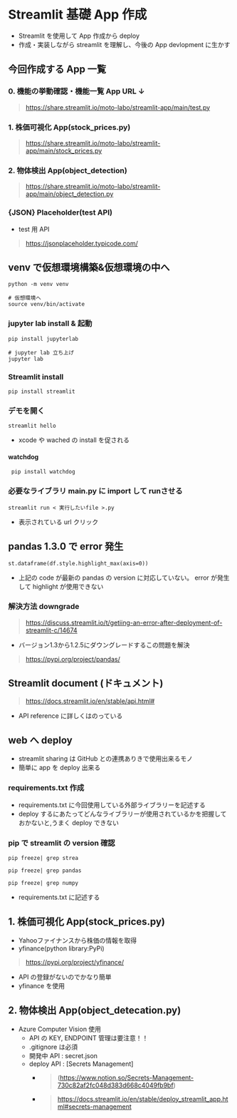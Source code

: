 # Streamlit 基礎 App 作成
- Streamlit を使用して App 作成から deploy
- 作成・実装しながら streamlit を理解し、今後の App devlopment に生かす
## 今回作成する App 一覧
### 0. 機能の挙動確認・機能一覧 App URL ↓
> https://share.streamlit.io/moto-labo/streamlit-app/main/test.py
### 1. 株価可視化 App(stock_prices.py)
> https://share.streamlit.io/moto-labo/streamlit-app/main/stock_prices.py
### 2. 物体検出 App(object_detection)
> https://share.streamlit.io/moto-labo/streamlit-app/main/object_detection.py
### {JSON} Placeholder(test API)
- test 用 API
> https://jsonplaceholder.typicode.com/
## venv で仮想環境構築&仮想環境の中へ
    python -m venv venv

    # 仮想環境へ
    source venv/bin/activate
### jupyter lab install & 起動
    pip install jupyterlab

    # jupyter lab 立ち上げ
    jupyter lab
### Streamlit install
    pip install streamlit
### デモを開く
    streamlit hello
- xcode や wached の install を促される
#### watchdog
     pip install watchdog
### 必要なライブラリ main.py に import して runさせる
    streamlit run < 実行したいfile >.py
- 表示されている url クリック
## pandas 1.3.0 で error 発生
    st.dataframe(df.style.highlight_max(axis=0))
- 上記の code が最新の pandas の version に対応していない。 error が発生して highlight が使用できない
### 解決方法 downgrade
> https://discuss.streamlit.io/t/getiing-an-error-after-deployment-of-streamlit-c/14674
- バージョン1.3から1.2.5にダウングレードするこの問題を解決
>https://pypi.org/project/pandas/
## Streamlit document (ドキュメント)
> https://docs.streamlit.io/en/stable/api.html#
- API reference に詳しくはのっている
## web へ deploy
- streamlit sharing は GitHub との連携ありきで使用出来るモノ
- 簡単に app を deploy 出来る
### requirements.txt 作成
- requirements.txt に今回使用している外部ライブラリーを記述する
- deploy するにあたってどんなライブラリーが使用されているかを把握しておかないと,うまく deploy できない
### pip で streamlit の version 確認
    pip freeze| grep strea

    pip freeze| grep pandas

    pip freeze| grep numpy
- requirements.txt に記述する
## 1. 株価可視化 App(stock_prices.py)
- Yahooファイナンスから株価の情報を取得
- yfinance(python library:PyPi)
> https://pypi.org/project/yfinance/
  - API の登録がないのでかなり簡単
  - yfinance を使用
## 2. 物体検出 App(object_detecation.py)
   - Azure Computer Vision 使用
     - API の KEY, ENDPOINT 管理は要注意！！
     - .gitignore は必須
     - 開発中  API : secret.json
     - deploy API : [Secrets Management]
       - >(https://www.notion.so/Secrets-Management-730c82af2fc048d383d668c4049fb9bf)
       - >https://docs.streamlit.io/en/stable/deploy_streamlit_app.html#secrets-management
